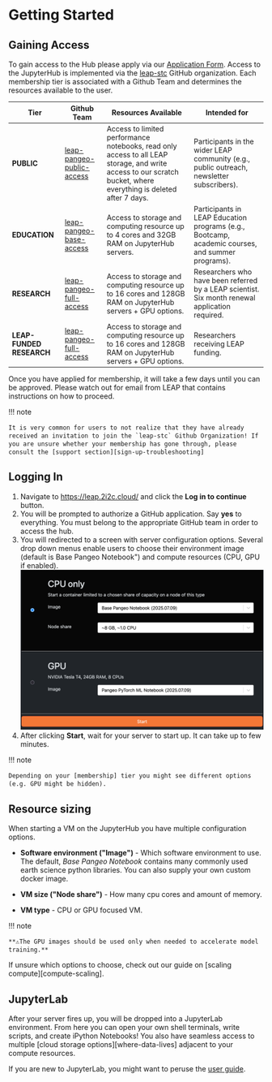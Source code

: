 # Getting Started

## Gaining Access

To gain access to the Hub please apply via our [Application Form](https://forms.gle/RpeaMZh5btTdZtzu8). Access to the JupyterHub is implemented via the [leap-stc](https://github.com/orgs/leap-stc/teams) GitHub organization. Each membership tier is associated with a Github Team and determines the resources available to the user.

| Tier                     | Github Team                                                                                   | Resources Available                                                                                                                                              | Intended for                                                                                     |
| ------------------------ | --------------------------------------------------------------------------------------------- | ---------------------------------------------------------------------------------------------------------------------------------------------------------------- | ------------------------------------------------------------------------------------------------ |
| **PUBLIC**               | [leap-pangeo-public-access](https://github.com/orgs/leap-stc/teams/leap-pangeo-public-access) | Access to limited performance notebooks, read only access to all LEAP storage, and write access to our scratch bucket, where everything is deleted after 7 days. | Participants in the wider LEAP community (e.g., public outreach, newsletter subscribers).        |
| **EDUCATION**            | [leap-pangeo-base-access](https://github.com/orgs/leap-stc/teams/leap-pangeo-base-access)     | Access to storage and computing resource up to 4 cores and 32GB RAM on JupyterHub servers.                                                                       | Participants in LEAP Education programs (e.g., Bootcamp, academic courses, and summer programs). |
| **RESEARCH**             | [leap-pangeo-full-access](https://github.com/orgs/leap-stc/teams/leap-pangeo-full-access)     | Access to storage and computing resource up to 16 cores and 128GB RAM on JupyterHub servers + GPU options.                                                       | Researchers who have been referred by a LEAP scientist. Six month renewal application required.  |
| **LEAP-FUNDED RESEARCH** | [leap-pangeo-full-access](https://github.com/orgs/leap-stc/teams/leap-pangeo-full-access)     | Access to storage and computing resource up to 16 cores and 128GB RAM on JupyterHub servers + GPU options.                                                       | Researchers receiving LEAP funding.                                                              |

Once you have applied for membership, it will take a few days until you can be approved. Please watch out for email from LEAP that contains instructions on how to proceed.

!!! note

    It is very common for users to not realize that they have already received an invitation to join the `leap-stc` Github Organization! If you are unsure whether your membership has gone through, please consult the [support section][sign-up-troubleshooting]

## Logging In

1. Navigate to <https://leap.2i2c.cloud/> and click the **Log in to continue** button.
1. You will be prompted to authorize a GitHub application. Say **yes** to everything.
    You must belong to the appropriate GitHub team in order to access the hub.
1. You will redirected to a screen with server configuration options. Several drop down menus enable users to choose their environment image (default is Base Pangeo Notebook") and compute resources (CPU, GPU if enabled).
    ![Server Options](../assets/hub_menu.png)
1. After clicking **Start**, wait for your server to start up. It can take up to few minutes.

!!! note

    Depending on your [membership] tier you might see different options (e.g. GPU might be hidden).

## Resource sizing

When starting a VM on the JupyterHub you have multiple configuration options.

- **Software environment ("Image")** - Which software environment to use. The default, *_Base Pangeo Notebook_* contains many commonly used earth science python libraries. You can also supply your own custom docker image.

- **VM size ("Node share")** - How many cpu cores and amount of memory.

- **VM type** - CPU or GPU focused VM.

!!! note

    **⚠️The GPU images should be used only when needed to accelerate model training.**

If unsure which options to choose, check out our guide on [scaling compute][compute-scaling].

## JupyterLab

After your server fires up, you will be dropped into a JupyterLab environment. From here you can open your own shell terminals, write scripts, and create iPython Notebooks! You also have seamless access to multiple [cloud storage options][where-data-lives] adjacent to your compute resources.

If you are new to JupyterLab, you might want to peruse the [user guide](https://jupyterlab.readthedocs.io/en/stable/user/interface.html).
